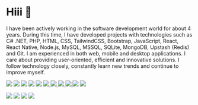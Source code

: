 # Hiii 👋
I have been actively working in the software development world for about 4 years. During this time, I have developed projects with technologies such as C# .NET, PHP, HTML, CSS, TailwindCSS, Bootstrap, JavaScript, React, React Native, Node.js, MySQL, MSSQL, SQLite, MongoDB, Upstash (Redis) and Git. I am experienced in both web, mobile and desktop applications. I care about providing user-oriented, efficient and innovative solutions. I follow technology closely, constantly learn new trends and continue to improve myself.

![](https://api.iconify.design/vscode-icons/file-type-html.svg?color=%23149eca&width=32&height=32) ![](https://api.iconify.design/vscode-icons/file-type-css.svg?color=%23149eca&width=32&height=32) ![](https://api.iconify.design/devicon/bootstrap.svg?width=32&height=32) ![](https://api.iconify.design/devicon/tailwindcss.svg?width=32&height=32) ![](https://api.iconify.design/mdi/language-javascript.svg?color=%23ffd60a&width=32&height=32) [![](https://api.iconify.design/devicon/react-wordmark.svg?width=32&height=32) ](https://react.dev) [![](https://api.iconify.design/mdi/react.svg?color=%23149eca&width=32&height=32) ](https://reactnative.dev) [![](https://api.iconify.design/skill-icons/nextjs-light.svg?width=32&height=32) ](https://nextjs.org) [![](https://api.iconify.design/vscode-icons/file-type-astro.svg?width=32&height=32) ](https://astro.build) [![](https://api.iconify.design/vscode-icons/file-type-node.svg?width=32&height=32)](https://nodejs.org) [![](https://api.iconify.design/devicon/csharp.svg?color=%23149eca&width=32&height=32)](https://learn.microsoft.com/en-us/dotnet/csharp/)


![](https://api.iconify.design/vscode-icons/file-type-sqlite.svg?width=32&height=32) ![](https://api.iconify.design/logos/mysql.svg?width=32&height=32)  ![](https://api.iconify.design/logos/postgresql.svg?width=30&height=30) ![](https://api.iconify.design/devicon-plain/microsoftsqlserver-wordmark.svg?color=%23888&width=32&height=32)


